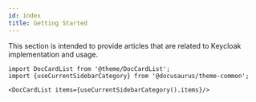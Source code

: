 ```yaml
---
id: index
title: Getting Started
---
```


This section is intended to provide articles that are related to Keycloak implementation and usage.

```mdx-code-block
import DocCardList from '@theme/DocCardList';
import {useCurrentSidebarCategory} from '@docusaurus/theme-common';

<DocCardList items={useCurrentSidebarCategory().items}/>
```
